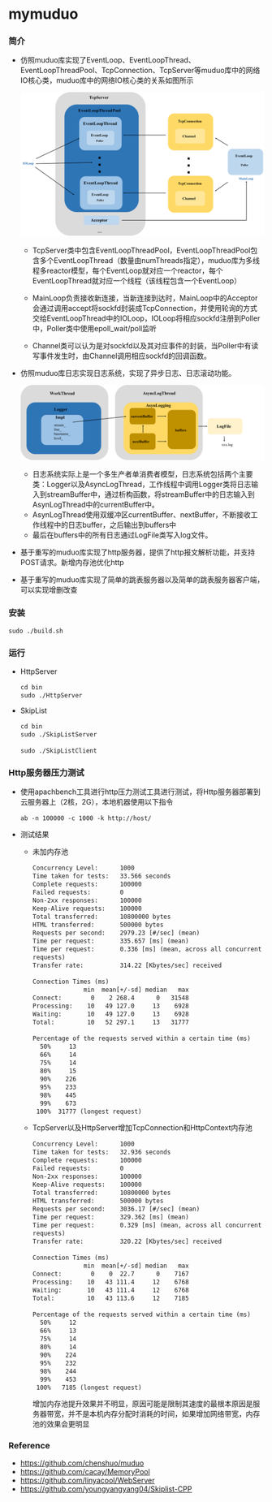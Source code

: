 # mymuduo



### 简介

- 仿照muduo库实现了EventLoop、EventLoopThread、EventLoopThreadPool、TcpConnection、TcpServer等muduo库中的网络IO核心类，muduo库中的网络IO核心类的关系如图所示

  ![muduo](.\image\muduo.png)

  

  - TcpServer类中包含EventLoopThreadPool，EventLoopThreadPool包含多个EventLoopThread（数量由numThreads指定），muduo库为多线程多reactor模型，每个EventLoop就对应一个reactor，每个EventLoopThread就对应一个线程（该线程包含一个EventLoop）

  - MainLoop负责接收新连接，当新连接到达时，MainLoop中的Acceptor会通过调用accept将sockfd封装成TcpConnection，并使用轮询的方式交给EventLoopThread中的IOLoop，IOLoop将相应sockfd注册到Poller中，Poller类中使用epoll_wait/poll监听

  - Channel类可以认为是对sockfd以及其对应事件的封装，当Poller中有读写事件发生时，由Channel调用相应sockfd的回调函数。

    

- 仿照muduo库日志实现日志系统，实现了异步日志、日志滚动功能。

  

  ![Logger](.\image\Logger.png)

  

  - 日志系统实际上是一个多生产者单消费者模型，日志系统包括两个主要类：Logger以及AsyncLogThread，工作线程中调用Logger类将日志输入到streamBuffer中，通过析构函数，将streamBuffer中的日志输入到AsynLogThread中的currentBuffer中。
  - AsynLogThread使用双缓冲区currentBuffer、nextBuffer，不断接收工作线程中的日志buffer，之后输出到buffers中
  - 最后在buffers中的所有日志通过LogFile类写入log文件。



- 基于重写的muduo库实现了http服务器，提供了http报文解析功能，并支持POST请求。新增内存池优化http
- 基于重写的muduo库实现了简单的跳表服务器以及简单的跳表服务器客户端，可以实现增删改查



### 安装

```shell
sudo ./build.sh
```



### 运行

- HttpServer

  ```shell
  cd bin
  sudo ./HttpServer
  ```

- SkipList

  ```shell
  cd bin
  sudo ./SkipListServer
  
  sudo ./SkipListClient
  ```



### Http服务器压力测试

- 使用apachbench工具进行http压力测试工具进行测试，将Http服务器部署到云服务器上（2核，2G），本地机器使用以下指令

  ```shell
  ab -n 100000 -c 1000 -k http://host/
  ```

- 测试结果

  - 未加内存池

    ```
    Concurrency Level:      1000
    Time taken for tests:   33.566 seconds
    Complete requests:      100000
    Failed requests:        0
    Non-2xx responses:      100000
    Keep-Alive requests:    100000
    Total transferred:      10800000 bytes
    HTML transferred:       500000 bytes
    Requests per second:    2979.23 [#/sec] (mean)
    Time per request:       335.657 [ms] (mean)
    Time per request:       0.336 [ms] (mean, across all concurrent requests)
    Transfer rate:          314.22 [Kbytes/sec] received
    
    Connection Times (ms)
                  min  mean[+/-sd] median   max
    Connect:        0    2 268.4      0   31548
    Processing:    10   49 127.0     13    6928
    Waiting:       10   49 127.0     13    6928
    Total:         10   52 297.1     13   31777
    
    Percentage of the requests served within a certain time (ms)
      50%     13
      66%     14
      75%     14
      80%     15
      90%    226
      95%    233
      98%    445
      99%    673
     100%  31777 (longest request)
    ```

  - TcpServer以及HttpServer增加TcpConnection和HttpContext内存池

    ```
    Concurrency Level:      1000
    Time taken for tests:   32.936 seconds
    Complete requests:      100000
    Failed requests:        0
    Non-2xx responses:      100000
    Keep-Alive requests:    100000
    Total transferred:      10800000 bytes
    HTML transferred:       500000 bytes
    Requests per second:    3036.17 [#/sec] (mean)
    Time per request:       329.362 [ms] (mean)
    Time per request:       0.329 [ms] (mean, across all concurrent requests)
    Transfer rate:          320.22 [Kbytes/sec] received
    
    Connection Times (ms)
                  min  mean[+/-sd] median   max
    Connect:        0    0  22.7      0    7167
    Processing:    10   43 111.4     12    6768
    Waiting:       10   43 111.4     12    6768
    Total:         10   43 113.6     12    7185
    
    Percentage of the requests served within a certain time (ms)
      50%     12
      66%     13
      75%     14
      80%     14
      90%    224
      95%    232
      98%    244
      99%    453
     100%   7185 (longest request)
    ```

    增加内存池提升效果并不明显，原因可能是限制其速度的最根本原因是服务器带宽，并不是本机内存分配时消耗的时间，如果增加网络带宽，内存池的效果会更明显

  

### Reference



- https://github.com/chenshuo/muduo
- https://github.com/cacay/MemoryPool
- https://github.com/linyacool/WebServer
- https://github.com/youngyangyang04/Skiplist-CPP